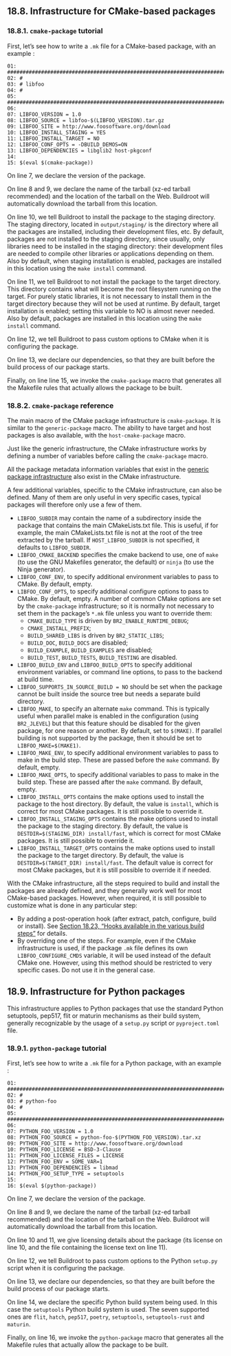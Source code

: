## 18.8. Infrastructure for CMake-based packages

### 18.8.1. `cmake-package` tutorial

First, let’s see how to write a `.mk` file for a CMake-based package, with an example :

```
01: ################################################################################
02: #
03: # libfoo
04: #
05: ################################################################################
06:
07: LIBFOO_VERSION = 1.0
08: LIBFOO_SOURCE = libfoo-$(LIBFOO_VERSION).tar.gz
09: LIBFOO_SITE = http://www.foosoftware.org/download
10: LIBFOO_INSTALL_STAGING = YES
11: LIBFOO_INSTALL_TARGET = NO
12: LIBFOO_CONF_OPTS = -DBUILD_DEMOS=ON
13: LIBFOO_DEPENDENCIES = libglib2 host-pkgconf
14:
15: $(eval $(cmake-package))
```

On line 7, we declare the version of the package.

On line 8 and 9, we declare the name of the tarball (xz-ed tarball recommended) and the location of the tarball on the Web. Buildroot will automatically download the tarball from this location.

On line 10, we tell Buildroot to install the package to the staging directory. The staging directory, located in `output/staging/` is the directory where all the packages are installed, including their development files, etc. By default, packages are not installed to the staging directory, since usually, only libraries need to be installed in the staging directory: their development files are needed to compile other libraries or applications depending on them. Also by default, when staging installation is enabled, packages are installed in this location using the `make install` command.

On line 11, we tell Buildroot to not install the package to the target directory. This directory contains what will become the root filesystem running on the target. For purely static libraries, it is not necessary to install them in the target directory because they will not be used at runtime. By default, target installation is enabled; setting this variable to NO is almost never needed. Also by default, packages are installed in this location using the `make install` command.

On line 12, we tell Buildroot to pass custom options to CMake when it is configuring the package.

On line 13, we declare our dependencies, so that they are built before the build process of our package starts.

Finally, on line line 15, we invoke the `cmake-package` macro that generates all the Makefile rules that actually allows the package to be built.

### 18.8.2. `cmake-package` reference

The main macro of the CMake package infrastructure is `cmake-package`. It is similar to the `generic-package` macro. The ability to have target and host packages is also available, with the `host-cmake-package` macro.

Just like the generic infrastructure, the CMake infrastructure works by defining a number of variables before calling the `cmake-package` macro.

All the package metadata information variables that exist in the [generic package infrastructure](https://buildroot.org/downloads/manual/manual.html#generic-package-reference) also exist in the CMake infrastructure.

A few additional variables, specific to the CMake infrastructure, can also be defined. Many of them are only useful in very specific cases, typical packages will therefore only use a few of them.

- `LIBFOO_SUBDIR` may contain the name of a subdirectory inside the package that contains the main CMakeLists.txt file. This is useful, if for example, the main CMakeLists.txt file is not at the root of the tree extracted by the tarball. If `HOST_LIBFOO_SUBDIR` is not specified, it defaults to `LIBFOO_SUBDIR`.
- `LIBFOO_CMAKE_BACKEND` specifies the cmake backend to use, one of `make` (to use the GNU Makefiles generator, the default) or `ninja` (to use the Ninja generator).
- `LIBFOO_CONF_ENV`, to specify additional environment variables to pass to CMake. By default, empty.
- `LIBFOO_CONF_OPTS`, to specify additional configure options to pass to CMake. By default, empty. A number of common CMake options are set by the `cmake-package` infrastructure; so it is normally not necessary to set them in the package’s `*.mk` file unless you want to override them:
  - `CMAKE_BUILD_TYPE` is driven by `BR2_ENABLE_RUNTIME_DEBUG`;
  - `CMAKE_INSTALL_PREFIX`;
  - `BUILD_SHARED_LIBS` is driven by `BR2_STATIC_LIBS`;
  - `BUILD_DOC`, `BUILD_DOCS` are disabled;
  - `BUILD_EXAMPLE`, `BUILD_EXAMPLES` are disabled;
  - `BUILD_TEST`, `BUILD_TESTS`, `BUILD_TESTING` are disabled.
- `LIBFOO_BUILD_ENV` and `LIBFOO_BUILD_OPTS` to specify additional environment variables, or command line options, to pass to the backend at build time.
- `LIBFOO_SUPPORTS_IN_SOURCE_BUILD = NO` should be set when the package cannot be built inside the source tree but needs a separate build directory.
- `LIBFOO_MAKE`, to specify an alternate `make` command. This is typically useful when parallel make is enabled in the configuration (using `BR2_JLEVEL`) but that this feature should be disabled for the given package, for one reason or another. By default, set to `$(MAKE)`. If parallel building is not supported by the package, then it should be set to `LIBFOO_MAKE=$(MAKE1)`.
- `LIBFOO_MAKE_ENV`, to specify additional environment variables to pass to make in the build step. These are passed before the `make` command. By default, empty.
- `LIBFOO_MAKE_OPTS`, to specify additional variables to pass to make in the build step. These are passed after the `make` command. By default, empty.
- `LIBFOO_INSTALL_OPTS` contains the make options used to install the package to the host directory. By default, the value is `install`, which is correct for most CMake packages. It is still possible to override it.
- `LIBFOO_INSTALL_STAGING_OPTS` contains the make options used to install the package to the staging directory. By default, the value is `DESTDIR=$(STAGING_DIR) install/fast`, which is correct for most CMake packages. It is still possible to override it.
- `LIBFOO_INSTALL_TARGET_OPTS` contains the make options used to install the package to the target directory. By default, the value is `DESTDIR=$(TARGET_DIR) install/fast`. The default value is correct for most CMake packages, but it is still possible to override it if needed.

With the CMake infrastructure, all the steps required to build and install the packages are already defined, and they generally work well for most CMake-based packages. However, when required, it is still possible to customize what is done in any particular step:

- By adding a post-operation hook (after extract, patch, configure, build or install). See [Section 18.23, “Hooks available in the various build steps”](https://buildroot.org/downloads/manual/manual.html#hooks) for details.
- By overriding one of the steps. For example, even if the CMake infrastructure is used, if the package `.mk` file defines its own `LIBFOO_CONFIGURE_CMDS` variable, it will be used instead of the default CMake one. However, using this method should be restricted to very specific cases. Do not use it in the general case.

## 18.9. Infrastructure for Python packages

This infrastructure applies to Python packages that use the standard Python setuptools, pep517, flit or maturin mechanisms as their build system, generally recognizable by the usage of a `setup.py` script or `pyproject.toml` file.

### 18.9.1. `python-package` tutorial

First, let’s see how to write a `.mk` file for a Python package, with an example :

```
01: ################################################################################
02: #
03: # python-foo
04: #
05: ################################################################################
06:
07: PYTHON_FOO_VERSION = 1.0
08: PYTHON_FOO_SOURCE = python-foo-$(PYTHON_FOO_VERSION).tar.xz
09: PYTHON_FOO_SITE = http://www.foosoftware.org/download
10: PYTHON_FOO_LICENSE = BSD-3-Clause
11: PYTHON_FOO_LICENSE_FILES = LICENSE
12: PYTHON_FOO_ENV = SOME_VAR=1
13: PYTHON_FOO_DEPENDENCIES = libmad
14: PYTHON_FOO_SETUP_TYPE = setuptools
15:
16: $(eval $(python-package))
```

On line 7, we declare the version of the package.

On line 8 and 9, we declare the name of the tarball (xz-ed tarball recommended) and the location of the tarball on the Web. Buildroot will automatically download the tarball from this location.

On line 10 and 11, we give licensing details about the package (its license on line 10, and the file containing the license text on line 11).

On line 12, we tell Buildroot to pass custom options to the Python `setup.py` script when it is configuring the package.

On line 13, we declare our dependencies, so that they are built before the build process of our package starts.

On line 14, we declare the specific Python build system being used. In this case the `setuptools` Python build system is used. The seven supported ones are `flit`, `hatch`, `pep517`, `poetry`, `setuptools`, `setuptools-rust` and `maturin`.

Finally, on line 16, we invoke the `python-package` macro that generates all the Makefile rules that actually allow the package to be built.

